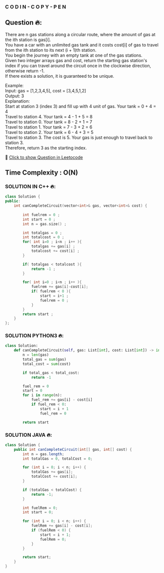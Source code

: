 ### C O D I N - C O P Y - P E N

## Question 🔥:
There are n gas stations along a circular route, where the amount of gas at the ith station is gas[i].<br>
You have a car with an unlimited gas tank and it costs cost[i] of gas to travel from the ith station to its next (i + 1)th station. <br>
You begin the journey with an empty tank at one of the gas stations.<br>
Given two integer arrays gas and cost, return the starting gas station's index if you can travel around the circuit once in the clockwise direction, otherwise return -1. <br>
If there exists a solution, it is guaranteed to be unique.<br>

Example:<br>
Input: gas = [1,2,3,4,5], cost = [3,4,5,1,2] <br>
Output: 3 <br>
Explanation: <br>
Start at station 3 (index 3) and fill up with 4 unit of gas. Your tank = 0 + 4 = 4 <br>
Travel to station 4. Your tank = 4 - 1 + 5 = 8<br>
Travel to station 0. Your tank = 8 - 2 + 1 = 7<br>
Travel to station 1. Your tank = 7 - 3 + 2 = 6<br>
Travel to station 2. Your tank = 6 - 4 + 3 = 5<br>
Travel to station 3. The cost is 5. Your gas is just enough to travel back to station 3.<br>
Therefore, return 3 as the starting index.<br>

🔗 [Click to show Question in Leetocode](https://leetcode.com/problems/gas-station/description/)

## Time Complexity : O(N) 

### SOLUTION IN C++ 🔥:
```cpp
class Solution {
public:
    int canCompleteCircuit(vector<int>& gas, vector<int>& cost) {
        
        int fuelrem = 0 ; 
        int start = 0 ; 
        int n = gas.size() ;

        int totalgas = 0 ; 
        int totalcost = 0 ; 
        for( int i=0 ; i<n ; i++ ){
            totalgas += gas[i] ;
            totalcost += cost[i] ;
        }

        if( totalgas < totalcost ){
            return -1 ; 
        }

        for( int i=0 ; i<n ; i++ ){
            fuelrem += gas[i]-cost[i]; 
            if( fuelrem < 0 ){
                start = i+1 ; 
                fuelrem = 0 ;
            }
        }
        return start ; 
    }
};
```
### SOLUTION PYTHON3 🔥:
```python
class Solution:
    def canCompleteCircuit(self, gas: List[int], cost: List[int]) -> int:
        n = len(gas)
        total_gas = sum(gas)
        total_cost = sum(cost)

        if total_gas < total_cost:
            return -1

        fuel_rem = 0
        start = 0
        for i in range(n):
            fuel_rem += gas[i] - cost[i]
            if fuel_rem < 0:
                start = i + 1
                fuel_rem = 0

        return start
```

### SOLUTION JAVA 🔥:
```java
class Solution {
    public int canCompleteCircuit(int[] gas, int[] cost) {
        int n = gas.length;
        int totalGas = 0, totalCost = 0;

        for (int i = 0; i < n; i++) {
            totalGas += gas[i];
            totalCost += cost[i];
        }

        if (totalGas < totalCost) {
            return -1;
        }

        int fuelRem = 0;
        int start = 0;

        for (int i = 0; i < n; i++) {
            fuelRem += gas[i] - cost[i];
            if (fuelRem < 0) {
                start = i + 1;
                fuelRem = 0;
            }
        }

        return start;
    }
}
```
